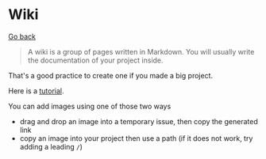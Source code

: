 # Wiki

[Go back](../index.md#advanced-github-concepts)

> A wiki is a group of pages written in Markdown. You will usually write the documentation of your project inside.

That's a good practice to create one if you made a big project.

Here is a [tutorial](https://guides.github.com/features/wikis/).

You can add images using one of those two ways

* drag and drop an image into a temporary issue, then copy the generated link
* copy an image into your project then use a path (if it does not work, try adding a leading `/`)
